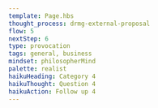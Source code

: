 ```yaml
---
template: Page.hbs
thought_process: drmg-external-proposal
flow: 5
nextStep: 6
type: provocation
tags: general, business
mindset: philosopherMind
palette: realist
haikuHeading: Category 4
haikuThought: Question 4
haikuAction: Follow up 4
---
```

